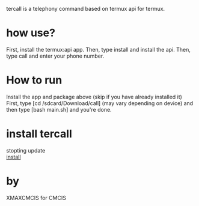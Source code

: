 
tercall is a telephony command based on termux api for termux.
# how use?
First, install the termux:api app. Then, type install and install the api. Then, type call and enter your phone number.
# How to run
Install the app and package above (skip if you have already installed it)
First, type [cd /sdcard/Download/call] (may vary depending on device) and then type [bash main.sh] and you're done. 
# install tercall
stopting update
<br>
<a href="https://github.com/XMAXCMCIS/tercall-termux/releases">install</a>
# by
XMAXCMCIS for CMCIS
